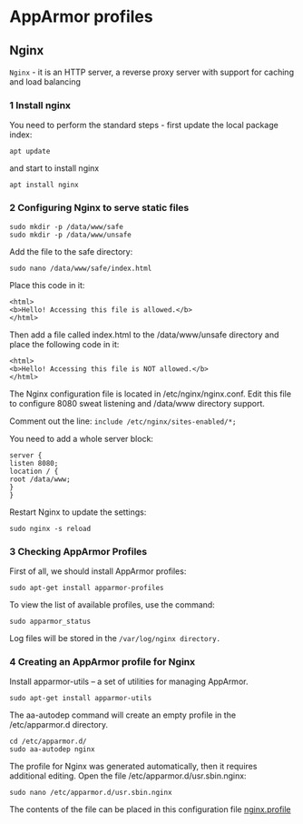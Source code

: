 # AppArmor profiles

## Nginx

```Nginx``` - it is an HTTP server, a reverse proxy server with support for caching and load balancing

### 1 Install nginx

You need to perform the standard steps - first update the local package index:

```
apt update
```

and start to install nginx

```
apt install nginx
```

### 2 Configuring Nginx to serve static files

```
sudo mkdir -p /data/www/safe
sudo mkdir -p /data/www/unsafe
```

Add the file to the safe directory:

```
sudo nano /data/www/safe/index.html
```

Place this code in it:

```
<html>
<b>Hello! Accessing this file is allowed.</b>
</html>
```

Then add a file called index.html to the /data/www/unsafe directory and place the following code in it:

```
<html>
<b>Hello! Accessing this file is NOT allowed.</b>
</html>
```

The Nginx configuration file is located in /etc/nginx/nginx.conf. Edit this file to configure 8080 sweat listening and /data/www directory support.

Comment out the line: `include /etc/nginx/sites-enabled/*;`

You need to add a whole server block:

```
server {
listen 8080;
location / {
root /data/www;
}
}
```

Restart Nginx to update the settings:

```
sudo nginx -s reload
```

### 3 Checking AppArmor Profiles

First of all, we should install AppArmor profiles:

```
sudo apt-get install apparmor-profiles
```

To view the list of available profiles, use the command:

```
sudo apparmor_status
```

Log files will be stored in the `/var/log/nginx directory.`

### 4 Creating an AppArmor profile for Nginx

Install apparmor-utils – a set of utilities for managing AppArmor.

```
sudo apt-get install apparmor-utils
```

The aa-autodep command will create an empty profile in the /etc/apparmor.d directory.

```
cd /etc/apparmor.d/
sudo aa-autodep nginx
```

The profile for Nginx was generated automatically, then it requires additional editing. Open the file /etc/apparmor.d/usr.sbin.nginx:

```
sudo nano /etc/apparmor.d/usr.sbin.nginx
```

The contents of the file can be placed in this configuration file [nginx.profile](https://github.com/NikitaPrimakov/AppArmor/blob/main/nginx/nginx.profile)